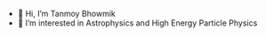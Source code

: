 - 👋 Hi, I’m Tanmoy Bhowmik
- 👀 I’m interested in Astrophysics and High Energy Particle Physics

<!---
tanmoyB24/tanmoyB24 is a ✨ special ✨ repository because its `README.md` (this file) appears on your GitHub profile.
You can click the Preview link to take a look at your changes.
--->
